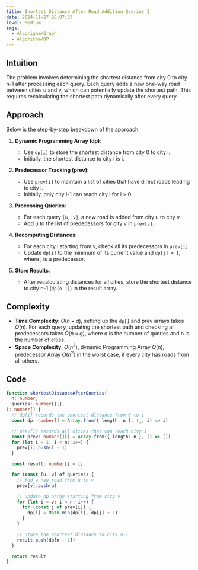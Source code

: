 ```yaml
---
title: Shortest Distance After Road Addition Queries I
date: 2024-11-27 20:07:33
level: Medium
tags:
  - Algorighm/Graph
  - Algorithm/DP
---
```


## Intuition

The problem involves determining the shortest distance from city 0 to city n-1 after processing each query. Each query adds a new one-way road between cities u and v, which can potentially update the shortest path. This requires recalculating the shortest path dynamically after every query.

## Approach

Below is the step-by-step breakdown of the approach:

1. **Dynamic Programming Array (dp)**:
	- Use `dp[i]` to store the shortest distance from city 0 to city i.
	- Initially, the shortest distance to city i is i.

2. **Predecessor Tracking (prev)**:
	- Use `prev[i]` to maintain a list of cities that have direct roads leading to city i.
	- Initially, only city i-1 can reach city i for i > 0.

3. **Processing Queries**:
	- For each query `[u, v]`, a new road is added from city u to city v.
	- Add u to the list of predecessors for city v in `prev[v]`.

4. **Recomputing Distances**:
	- For each city i starting from v, check all its predecessors in `prev[i]`.
	- Update `dp[i]` to the minimum of its current value and `dp[j] + 1`, where j is a predecessor.

5. **Store Results**:
	- After recalculating distances for all cities, store the shortest distance to city n-1 (`dp[n-1]`) in the result array.

## Complexity

- **Time Complexity**: $O(n \times q)$, setting up the `dp[]` and prev arrays takes $O(n)$. For each query, updating the shortest path and checking all predecessors takes $O(n \times q)$, where q is the number of queries and n is the number of cities.
- **Space Complexity**: $O(n^2)$, dynamic Programming Array $O(n)$, predecessor Array $O(n^2)$ in the worst case, if every city has roads from all others.

## Code

```typescript
function shortestDistanceAfterQueries(
  n: number,
  queries: number[][],
): number[] {
  // dp[i] records the shortest distance from 0 to i
  const dp: number[] = Array.from({ length: n }, (_, i) => i)

  // prev[i] records all cities that can reach city i
  const prev: number[][] = Array.from({ length: n }, () => [])
  for (let i = 1; i < n; i++) {
    prev[i].push(i - 1)
  }

  const result: number[] = []

  for (const [u, v] of queries) {
    // Add a new road from u to v
    prev[v].push(u)

    // Update dp array starting from city v
    for (let i = v; i < n; i++) {
      for (const j of prev[i]) {
        dp[i] = Math.min(dp[i], dp[j] + 1)
      }
    }

    // Store the shortest distance to city n-1
    result.push(dp[n - 1])
  }

  return result
}
```
